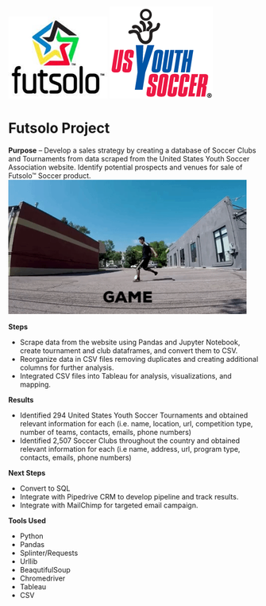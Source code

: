 ![](Images/fut.jpg) ![](Images/usysa.png)

# Futsolo Project

**Purpose** – Develop a sales strategy by creating a database of Soccer Clubs and Tournaments from data scraped from the United States Youth Soccer Association website. Identify potential prospects and venues for sale of Futsolo™ Soccer product. 
![](Images/giphy.gif)


**Steps**
  *	Scrape data from the website using Pandas and Jupyter Notebook, create tournament and club dataframes, and convert them to CSV.
  *	Reorganize data in CSV files removing duplicates and creating additional columns for further analysis.
  *	Integrated CSV files into Tableau for analysis, visualizations, and mapping.

**Results**
  *	Identified 294 United States Youth Soccer Tournaments and obtained relevant information for each (i.e. name, location, url, competition   type, number of teams, contacts, emails, phone numbers)
  *	Identified 2,507 Soccer Clubs throughout the country and obtained relevant information for each (i.e name, address, url, program type,   contacts, emails, phone numbers)

**Next Steps**
 *	Convert to SQL
 *	Integrate with Pipedrive CRM to develop pipeline and track results.
 *	Integrate with MailChimp for targeted email campaign.

**Tools Used**
 *	Python
 *	Pandas
 *	Splinter/Requests
 *	Urllib
 *	BeaqutifulSoup
 *	Chromedriver
 *	Tableau
 *	CSV
